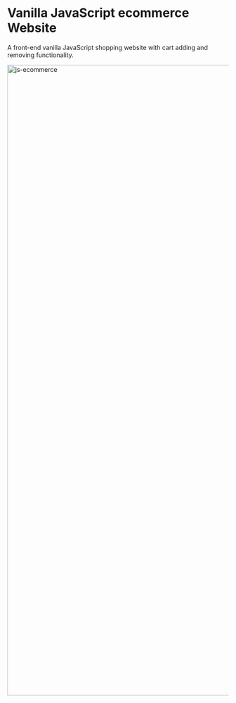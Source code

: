 # Vanilla JavaScript ecommerce Website
A front-end vanilla JavaScript shopping website with cart adding and removing functionality.

<img width="1431" alt="js-ecommerce" src="https://user-images.githubusercontent.com/42621649/202225984-21e9e30d-8407-4de6-8763-a5c19e4ebdc2.png">
